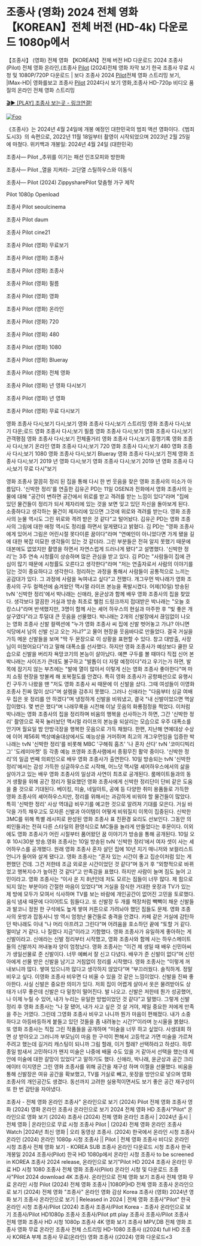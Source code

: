 # 조종사 (영화) 2024 전체 영화 【KOREAN】전체 버전 (HD-4k) 다운로드 1080p에서

【조종사】 (영화) 전체 영화 【KOREAN】전체 버전 HD 다운로드 2024 조종사(Pilot) 전체 영화 온라인,(조종사 [Pilot](https://jpflix.cloud/ko/movie/965094) (2024)전체 영화 자막 보기 한국 조종사 무료 시청 및 1080P/720P 다운로드 | 보다 조종사 2024 [Pilot](https://jpflix.cloud/ko/movie/965094)전체 영화 스트리밍 보기, |IMax-HD| 영화를보고 조종사 [Pilot](https://jpflix.cloud/ko/movie/965094) 2024다시 보기 영화,조종사 HD-720p 비디오 품질의 온라인 전체 영화 스트리밍


[🎬▶ [PLAY] 조종사 보는곳 - 링크연결!](https://jpflix.cloud/ko/movie/965094)


<a href="https://jpflix.cloud/ko/movie/965094" rel="nofollow"><img src="https://camo.githubusercontent.com/917e6ed5c302499242165dcc02bdbce85c075fd21b35918eb9c0b771855261b8/68747470733a2f2f7374617469632e7769787374617469632e636f6d2f6d656469612f6232343966395f61646163386637306662336634356238383639313639366337376465313866337e6d76322e676966" alt="Foo" style="max-width: 100%;"></a>


《조종사》는 2024년 4월 24일에 개봉 예정인 대한민국의 범죄 액션 영화이다.《범죄도시3》의 속편으로, 2022년 11월 18일부터 촬영이 시작되었으며 2023년 2월 25일에 마쳤다. 위키백과 개봉일: 2024년 4월 24일 (대한민국)

조종사— Pilot _추위를 이기는 패션 인조모피와 방한화

조종사— Pilot _열을 지켜라- 고단열 스틸하우스와 이동식

조종사— Pilot (2024) ZippysharePilot 맞춤형 가구 제작

Pilot 1080p Openload

조종사 Pilot seoulcinema

조종사 Pilot daum

조종사 Pilot cine21

조종사 Pilot (영화) 무료보기

조종사 Pilot (영화) 조종사

조종사 Pilot (영화) 조종사

조종사 Pilot (영화) 필름

조종사 Pilot (영화) 영화

조종사 Pilot (영화) 온라인

조종사 Pilot (영화) 720

조종사 Pilot (영화) 480

조종사 Pilot (영화) 1080

조종사 Pilot (영화) Blueray

조종사 Pilot (영화) 전체 영화

조종사 Pilot (영화) 년 영화 다시보기

조종사 Pilot (영화) 년 영화

조종사 Pilot (영화) 무료 다시보기

영화 조종사 다시;보기 다시;보기 영화 조종사 다시;보기 스트리밍 영화 조종사 다시;보기 다운;로드 영화 조종사 다시;보기 필름 영화 조종사 다시;보기 영화 조종사 다시;보기 관객평점 영화 조종사 다시;보기 전체줄거리 영화 조종사 다시;보기 흥행기록 영화 조종사 다시;보기 온라인 영화 조종사 다시;보기 720 영화 조종사 다시;보기 480 영화 조종사 다시;보기 1080 영화 조종사 다시;보기 Blueray 영화 조종사 다시;보기 전체 영화 조종사 다시;보기 2019 년 영화 다시;보기 영화 조종사 다시;보기 2019 년 영화 조종사 다시;보기 무료 다시"보기

영화 조종사 깔끔히 정리 된 집을 통해 다시 한 번 웃음을 찾은 영화 조종사의 미소가 아름답다. '신박한 정리'를 연출한 김유곤 PD는 11일 OSEN과 전화에서 영화 조종사의 눈물에 대해 "공간이 변하면 공간에서 위로를 받고 격려를 받는 느낌이 있다"라며 "집에 있던 물건들이 정리가 되서 제자리에 있는 것을 보면 잊고 있던 자신을 돌아보게 된다. 소중하다고 생각하는 물건이 제자리에 있으면 그것에 위로와 격려를 받는다. 영화 조종사의 눈물 역시도 그린 위로와 격려 받은 것 같다"고 털어놨다. 김유곤 PD는 영화 조종사의 그림에 대한 애정 역시도 정리를 하면서 알게됐다고 밝혔다. 김 PD는 "영화 조종사에게 있어서 그림은 어린시절 못다이룬 꿈이다"라며 "연예인이 아니었다면 가게 됐을 길에 대한 복잡 미묘한 생각들이 있는 것 같더라. 그린 부분들은 전혀 알지 못했기 때문에 대본에도 없었지만 촬영을 하면서 자연스럽게 드러나게 됐다"고 설명했다. '신박한 정리'는 3주 연속 시청률이 상승하며 많은 관심을 받고 있다. 김 PD는 "사람들이 집에 관심이 많기 때문에 시청률도 오른다고 생각한다"라며 "저는 연출자로서 사람의 이야기를 담는 것이 중요하다고 생각한다. 정리하는 과정을 통해서 사람들이 공통적으로 느끼는 공감대가 있다. 그 과정에 사람을 녹여내고 싶다"고 전했다. 개그우먼 박나래가 영화 조종사의 구두 컬렉션에 숨겨왔던 맥시멀 라이프 본능을 폭발시켰다. 어제(10일) 방송된 tvN '신박한 정리'에서 박나래는 신애라, 윤균상과 함께 배우 영화 조종사의 집을 찾았다. 생각보다 깔끔한 거실과 방송 최초로 웰컴 드링크까지 접대받은 박나래는 "오늘 호캉스냐"라며 반색했지만, 3명이 함께 사는 셰어 하우스의 현실과 마주한 후 "빛 좋은 개살구였다"라고 투덜대 큰 웃음을 선물했다. 박나래는 2개의 신발장에서 끊임없이 나오는 영화 조종사 신발 컬렉션에 "누가 영화 조종사 씨 집에 신발 벗어놓고 가냐? 아니면 식당에서 남의 신발 신고 오는 거냐?"고 물어 현장을 웃음바다로 만들었다. 결국 거실을 가득 메운 신발들을 보며 "딱 두 문장으로 이 상황을 표현할 수 있다. 창고 대방출, 사장님이 미쳤어요다"라고 말해 대폭소를 선사했다. 하지만 영화 조종사가 예상보다 쿨한 모습으로 신발을 버리자 욕망코기의 본능이 살아났다. 예쁜 구두를 볼 때마다 직접 신어 본 박나래는 사이즈가 큰데도 불구하고 "발톱이 더 자랄 예정이다"라고 우기는가 하면, 발목에 잠기지 않는 부츠에는 "발에 열이 많아서 이렇게 신는 영화 조종사 좋아한다"며 마치 쇼핑 현장을 방불케 해 포복절도를 안겼다. 특히 영화 조종사가 공항패션으로 유행시킨 구두가 나왔을 땐 "저도 영화 조종사 씨 때문에 이 신발을 샀다. 그때 여성들이 이영화 조종사 진짜 많이 샀다"며 설렘을 감추지 못했다. 그러나 신애라는 "다음부터 싱글 여배우 집은 옷 정리를 안 하겠다"며 냉정하게 신발을 비워냈고, 결국 "내 신발이었으면 멱살잡이했다. 몇 번은 했다"며 나래무룩을 시전해 이날 웃음의 화룡점정을 찍었다. 이처럼 박나래는 영화 조종사의 집을 정리하며 비움의 행복을 선사하는가 하면, 그간 '신박한 정리' 촬영으로 꾹꾹 눌러놨던 맥시멀 라이프의 본능을 되살리는 모습으로 우주 대폭소를 안기며 월요일 밤 안방극장을 행복한 웃음으로 가득 채웠다. 한편, 지난해 연예대상 수상에 이어 제56회 백상예술대상에서도 예능상을 거머쥐며 최고의 개그우먼임을 입증한 박나래는 tvN '신박한 정리'를 비롯해 MBC '구해줘 홈즈' '나 혼자 산다' tvN '코미디빅리그' '도레미마켓' 등 각종 예능 프영화 조종사램에서 종횡무진 활약 중이다. '신박한 정리'의 일곱 번째 의뢰인으로 배우 영화 조종사가 출연한다. 10일 방송되는 tvN '신박한 정리'에서는 감성 가득한 싱글하우스로 시작해, 어느덧 맥시멀 셰어하우스에서의 삶을 살아가고 있는 배우 영화 조종사의 일상과 사연이 최초로 공개된다. 룸메이트들과의 동거 생활을 위해 공간 정리가 필요했던 영화 조종사에게 신박한 정리단이 단비 같은 도움을 줄 것으로 기대된다. 베이킹, 미술, 네일아트, 공예 등 다양한 취미 용품들로 가득한 영화 조종사의 셰어하우스지만, 정리를 위해서는 과감하게 비워야 할 물건들이 많았다. 특히 '신박한 정리' 사상 역대급 비우기를 예고한 것으로 알려져 기대를 모은다. 거실 바닥을 가득 채우고도 모자른 신발과 아이템이 어떻게 비워질지 이목이 집중된다. 신박한 3MC를 위해 특별 레시피로 완성된 영화 조종사 표 친환경 요리도 선보인다. 그동안 의뢰인들과는 전혀 다른 스타일의 환영식으로 MC들을 놀라게 만들었다는 후문이다. 이외에도 영화 조종사가 어린 시절부터 품어왔던 꿈 이야기가 방송을 통해 공개된다. 10일 오후 10시30분 방송.영화 조종사는 10일 방송된 tvN ‘신박한 정리’에서 여자 셋이 사는 셰어하우스를 공개했다. 원래 영화 조종사 혼자 살던 집에 10년 지기 매니저와 보컬리스트 언니가 들어와 살게 됐다고. 영화 조종사는 “혼자 있는 시간이 좋고 집순이처럼 있는 게 편했던 건데. 그건 저한테 조금 외로운 시간이었던 것 같다”며 동거 후 “외향적으로 바뀌었고 행복지수가 높아진 것 같다”고 만족감을 표했다. 하지만 사람이 늘며 짐도 늘어 고민이라고. 영화 조종사는 “이사 온 지 8년인데 저도 모르는 짐들이 너무 많다. 제 힘으로 되지 않는 부분이라 간절한 마음이 있었다”며 거실을 잠식한 거대한 옷장과 TV가 있는 제 방에 모두가 모여서 식사하며 TV를 보는 바람에 개인공간이 없어진 고민을 토로했다. 음식 냄새 때문에 다이어트도 힘들다고. 또 신발장 두 개를 책장처럼 빽빽이 채운 신발들과 발코니 정원 한 구석에도 높게 쌓여 커튼으로 가려놔야 했던 짐들도 문제. 영화 조종사의 옷방과 잡동사니 방 역시 엄청난 물건들로 충격을 안겼다. 카페 같은 거실에 감탄하던 박나래도 이내 “나 머리 아프려고 그린다”며 어려움을 호소하던 끝에 “토할 거 같다. 멀미날 거 같다. 나 질렸다 지금”이라고 기함했다. 영화 조종사가 유일하게 좋아하는 게 신발이라고. 신애라는 신발 정리부터 시작했고, 영화 조종사와 함께 사는 하우스메이트들의 신발까지 꺼내놓자 양이 엄청났다. 영화 조종사는 “이건 제 생일 때 배우 신민아씨가 생일선물로 준 신발이다. 너무 예뻐서 잘 신고 다녔다. 배우가 준 신발이 없다”며 신민아에게 선물 받은 신발을 남기고 거침없이 정리를 시작했다. 영화 조종사는 “이렇게 꺼내보니까 많다. 쌓여 있으니까 많다고 생각하지 않았다”며 “부끄러웠다. 솔직하게. 정말 비우고 싶다. 이영화 조종사 비우면 다 비울 수 있을 것 같은 느낌이었다. 신발을 진짜 좋아한다. 사실 신발은 중요한 의미가 있다. 저희 집이 어렵게 살아서 옷은 물려받아도 상태가 너무 좋은데 신발은 다 밑창이 떨어진다. 발 나오고. 신발은 저한테 뭔가 성공했어, 나 이제 누릴 수 있어, 내가 누리는 유일한 방법이었던 것 같다”고 말했다. 그렇게 신발 정리 후 영화 조종사는 “나 잘 됐어, 내가 사고 싶은 것 살 거야, 제일 중요한 저에게 만족을 주는 거였다. 그린데 그영화 조종사 비우고 나니까 뭔가 마음이 편해졌다. 내가 소중하다고 아등바등하게 붙들고 있던 것들을 좀 내려놓는 시간?”이라며 눈시울을 붉혔다. 또 영화 조종사는 직접 그린 작품들을 공개하며 “미술을 너무 하고 싶었다. 사생대회 하면 상 받아오고 그러니까 부모님이 마음 한 구석이 짠해서 고등학교 가면 미술을 가르쳐 주려고 했는데 길거리 캐스팅이 되니까 그림 할래, 이거 할래? 선택하라고 하셨다. 하루 종일 밤새서 고민하다가 왠지 미술은 나중에 배울 수도 있을 거 같아서 선택을 했는데 제 안에 미술에 대한 갈망이 있었다”고 말하기도 했다. 신애라, 박나래, 윤균상과 공간 크리에이터 이지영은 그린 영화 조종사를 위해 공간을 재구성 하며 이젤을 선물했다. 비움을 통해 신발장은 여유 공간을 확보했고, TV를 거실로 빼고, 옷장을 방안으로 넣으며 영화 조종사의 개인공간도 생겼다. 동선까지 고려한 실용적이면서도 보기 좋은 공간 재구성이 또 한 번 감탄을 자아냈다.

조종사 - 전체 영화 온라인 조종사" 온라인으로 보기 (2024) Pilot 전체 영화 조종사 영화 (2024) 영화 온라인 조종사 온라인으로 보기 2024 전체 영화 HD 조종사"Pilot" 온라인으로 영화 보기 (2024) 조종사 (2024) 전체 영화 온라인 조종사 | 2024년 출시 | 전체 영화 | 온라인으로 무료 시청 조종사 Pilot | (2024) 전체 영화 온라인 조종사 Watch |2024년 최신 영화 | 오리 동영상 조종사. (2024) 한국에서 온라인 시청 조종사 온라인 (2024) 온라인 1080p 시청 조종사 || Pilot | 전체 영화 조종사 비디오 온라인 시청 조종사 전체 영화 보기 - KOREA SUB 조종사 온라인 다운로드 시청 조종사 한국 개봉일 2024 조종사(Pilot) 한국 HD 1080p에서 온라인 시청 조종사 to be screened in KOREA 조종사 2024 release, 온라인으로 보기"Pilot HD 2024 조종사 온라인 무료 HD 시청 1080 조종사 전체 영화 조종사(Pilot) 온라인 시청 및 다운로드 조종사"Pilot 2024 download 4K 조종사. 온라인으로 전체 영화 보기 조종사 전체 영화 무료 온라인 시청 Pilot (2024) 전체 영화 조종사 |1080P|HD 전체 영화 조종사 온라인으로 보기 (2024) 전체 영화 "조종사" 온라인 영화 감상 Korea 조종사 (영화) 2024년 영화 보기 조종사 온라인으로 보기 | Released in 2024 | 전체 영화 조종사"Pilot" 한국 온라인 시청 조종사/Pilot (2024) 조종사 조종사/Pilot Korea - 조종사 온라인으로 보기 조종사/Pilot HD1080p 조종사 조종사/Pilot ptt play 조종사 조종사/Pilot 조종사 전체 영화 조종사 HD 시청 1080p 조종사 4K 영화 보기 조종사 MPV,DB 전체 영화 조종사 영화 무료 온라인 조종사 전체 스트리밍 HD-1080 조종사 ((2024) full HD 조종사 KOREA 부제 조종사 무료(온라인) 영화 조종사 ((2024) 영화 다운로드<3

